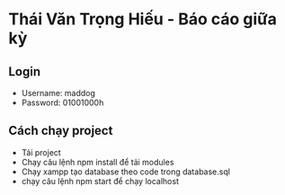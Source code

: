 # Thái Văn Trọng Hiếu - Báo cáo giữa kỳ
## Login
- Username: maddog
- Password: 01001000h

## Cách chạy project
- Tải project
- Chạy câu lệnh npm install để tải modules
- Chạy xampp tạo database theo code trong database.sql
- chạy câu lệnh npm start để chạy localhost